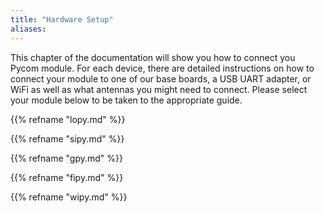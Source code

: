 ```yaml
---
title: "Hardware Setup"
aliases:
---
```


This chapter of the documentation will show you how to connect you Pycom module. For each device, there are detailed instructions on how to connect your module to one of our base boards, a USB UART adapter, or WiFi as well as what antennas you might need to connect. Please select your module below to be taken to the appropriate guide.

{{% refname "lopy.md" %}}

{{% refname "sipy.md" %}}

{{% refname "gpy.md" %}}

{{% refname "fipy.md" %}}

{{% refname "wipy.md" %}}
